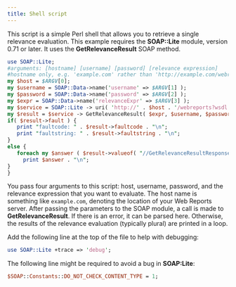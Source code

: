```yaml
---
title: Shell script
---
```


This script is a simple Perl shell that allows you to retrieve a single relevance
evaluation. This example requires the **SOAP::Lite** module, version 0.71 or later. It
uses the **GetRelevanceResult** SOAP method.


```perl
use SOAP::Lite;
#arguments: [hostname] [username] [password] [relevance expression]
#hostname only, e.g. 'example.com' rather than 'http://example.com/webreports'
my $host = $ARGV[0];
my $username = SOAP::Data->name('username' => $ARGV[1] );
my $password = SOAP::Data->name('password' => $ARGV[2] );
my $expr = SOAP::Data->name('relevanceExpr' => $ARGV[3] );
my $service = SOAP::Lite -> uri( 'http://' . $host . '/webreports?wsdl' ) -> proxy( $host );
my $result = $service -> GetRelevanceResult( $expr, $username, $password );
if( $result->fault ) {
   print "faultcode: " . $result->faultcode . "\n";
   print "faultstring: " . $result->faultstring . "\n";
}
else {
   foreach my $answer ( $result->valueof( "//GetRelevanceResultResponse/a" ) ) {
     print $answer . "\n";
}
}
```

You pass four arguments to this script: host, username, password, and the
relevance expression that you want to evaluate. The host name is something like
```example.com```, denoting the location of your Web Reports server. After passing the
parameters to the SOAP module, a call is made to **GetRelevanceResult**. If there is
an error, it can be parsed here. Otherwise, the results of the relevance evaluation
(typically plural) are printed in a loop.

Add the following line at the top of the file to help with debugging:

```perl
use SOAP::Lite +trace => 'debug';
```

The following line might be required to avoid a bug in **SOAP:Lite**:

```perl
$SOAP::Constants::DO_NOT_CHECK_CONTENT_TYPE = 1;
```
